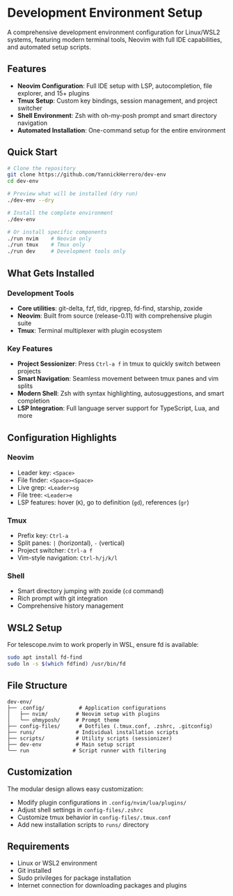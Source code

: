 # Development Environment Setup

A comprehensive development environment configuration for Linux/WSL2 systems, featuring modern terminal tools, Neovim with full IDE capabilities, and automated setup scripts.

## Features

- **Neovim Configuration**: Full IDE setup with LSP, autocompletion, file explorer, and 15+ plugins
- **Tmux Setup**: Custom key bindings, session management, and project switcher
- **Shell Environment**: Zsh with oh-my-posh prompt and smart directory navigation
- **Automated Installation**: One-command setup for the entire environment

## Quick Start

```bash
# Clone the repository
git clone https://github.com/YannickHerrero/dev-env
cd dev-env

# Preview what will be installed (dry run)
./dev-env --dry

# Install the complete environment
./dev-env

# Or install specific components
./run nvim    # Neovim only
./run tmux    # Tmux only
./run dev     # Development tools only
```

## What Gets Installed

### Development Tools
- **Core utilities**: git-delta, fzf, tldr, ripgrep, fd-find, starship, zoxide
- **Neovim**: Built from source (release-0.11) with comprehensive plugin suite
- **Tmux**: Terminal multiplexer with plugin ecosystem

### Key Features
- **Project Sessionizer**: Press `Ctrl-a f` in tmux to quickly switch between projects
- **Smart Navigation**: Seamless movement between tmux panes and vim splits
- **Modern Shell**: Zsh with syntax highlighting, autosuggestions, and smart completion
- **LSP Integration**: Full language server support for TypeScript, Lua, and more

## Configuration Highlights

### Neovim
- Leader key: `<Space>`
- File finder: `<Space><Space>`
- Live grep: `<Leader>sg`
- File tree: `<Leader>e`
- LSP features: hover (`K`), go to definition (`gd`), references (`gr`)

### Tmux
- Prefix key: `Ctrl-a`
- Split panes: `|` (horizontal), `-` (vertical)
- Project switcher: `Ctrl-a f`
- Vim-style navigation: `Ctrl-h/j/k/l`

### Shell
- Smart directory jumping with zoxide (`cd` command)
- Rich prompt with git integration
- Comprehensive history management

## WSL2 Setup

For telescope.nvim to work properly in WSL, ensure fd is available:
```bash
sudo apt install fd-find
sudo ln -s $(which fdfind) /usr/bin/fd
```

## File Structure

```
dev-env/
├── .config/           # Application configurations
│   ├── nvim/         # Neovim setup with plugins
│   └── ohmyposh/     # Prompt theme
├── config-files/      # Dotfiles (.tmux.conf, .zshrc, .gitconfig)
├── runs/             # Individual installation scripts
├── scripts/          # Utility scripts (sessionizer)
├── dev-env           # Main setup script
└── run              # Script runner with filtering
```

## Customization

The modular design allows easy customization:
- Modify plugin configurations in `.config/nvim/lua/plugins/`
- Adjust shell settings in `config-files/.zshrc`
- Customize tmux behavior in `config-files/.tmux.conf`
- Add new installation scripts to `runs/` directory

## Requirements

- Linux or WSL2 environment
- Git installed
- Sudo privileges for package installation
- Internet connection for downloading packages and plugins
